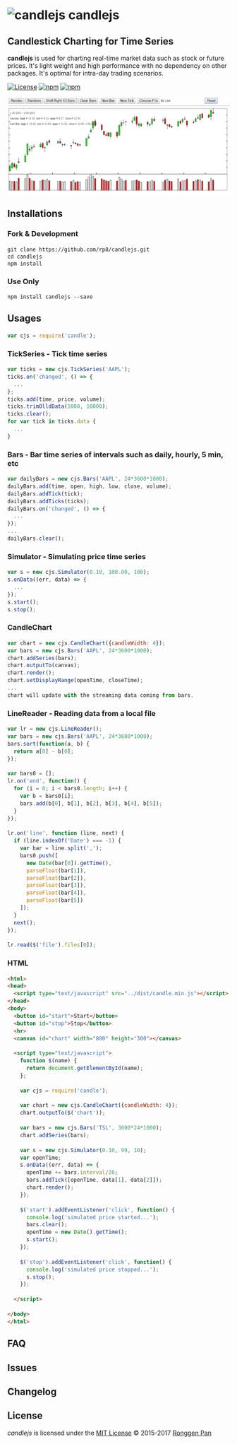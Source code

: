 # ![candlejs](./icon.ico) candlejs  

## Candlestick Charting for Time Series  
**candlejs** is used for charting real-time market data such as stock or future prices. It's light weight and high performance with no dependency on other packages. It's optimal for intra-day trading scenarios.

[![License](https://img.shields.io/github/license/rp8/candlejs.svg)](./LICENSE.txt)
[![npm](https://img.shields.io/npm/v/candlejs.svg)](https://www.npmjs/package/candlejs)
[![npm](https://img.shields.io/npm/dt/candlejs.svg)](https://www.npmjs.com/package/candlejs)

![Example](candle.png)

## Installations
### Fork & Development
```
git clone https://github.com/rp8/candlejs.git
cd candlejs
npm install
```
### Use Only
```
npm install candlejs --save
```

## Usages
```js
var cjs = require('candle');
```
### TickSeries - Tick time series
```js
var ticks = new cjs.TickSeries('AAPL');
ticks.on('changed', () => {
  ...
};
ticks.add(time, price, volume);
ticks.trimOlldData(1000, 10000);
ticks.clear();
for var tick in ticks.data {
  ...
}
```
### Bars - Bar time series of intervals such as daily, hourly, 5 min, etc
```js
var dailyBars = new cjs.Bars('AAPL', 24*3600*1000);
dailyBars.add(time, open, high, low, close, volume);
dailyBars.addTick(tick);
dailyBars.addTicks(ticks);
dailyBars.on('changed', () => {
  ...
});
...
dailyBars.clear();
```
### Simulator - Simulating price time series
```js
var s = new cjs.Simulator(0.10, 100.00, 100);
s.onData((err, data) => {
  ...
});
s.start();
s.stop();
```
### CandleChart
```js
var chart = new cjs.CandleChart({candleWidth: 4});
var bars = new cjs.Bars('AAPL', 24*3600*1000);
chart.addSeries(bars);
chart.outputTo(canvas);
chart.render();
chart.setDisplayRange(openTime, closeTime);
...
chart will update with the streaming data coming from bars.
```
### LineReader - Reading data from a local file
```js
var lr = new cjs.LineReader();
var bars = new cjs.Bars('AAPL', 24*3600*1000);
bars.sort(function(a, b) {
  return a[0] - b[0];
});

var bars0 = [];
lr.on('end', function() {
  for (i = 0; i < bars0.length; i++) {
    var b = bars0[i];
    bars.add(b[0], b[1], b[2], b[3], b[4], b[5]);
  }
});

lr.on('line', function (line, next) {
  if (line.indexOf('Date') === -1) {
    var bar = line.split(',');
    bars0.push([
      new Date(bar[0]).getTime(),
      parseFloat(bar[1]), 
      parseFloat(bar[2]), 
      parseFloat(bar[3]), 
      parseFloat(bar[4]), 
      parseFloat(bar[5])
    ]);
  } 
  next();
});

lr.read($('file').files[0]);
```
### HTML
```html
<html>
<head>
  <script type="text/javascript" src="../dist/candle.min.js"></script>
</head>
<body>
  <button id="start">Start</button>
  <button id="stop">Stop</button>
  <hr>
  <canvas id="chart" width="800" height="300"></canvas>

  <script type="text/javascript">
    function $(name) {
      return document.getElementById(name);
    };

    var cjs = require('candle');

    var chart = new cjs.CandleChart({candleWidth: 4});
    chart.outputTo($('chart'));

    var bars = new cjs.Bars('TSL', 3600*24*1000);
    chart.addSeries(bars);

    var s = new cjs.Simulator(0.10, 99, 10);
    var openTime;
    s.onData((err, data) => {
      openTime += bars.interval/20;
      bars.addTick([openTime, data[1], data[2]]);
      chart.render();
    });

    $('start').addEventListener('click', function() {
      console.log('simulated price started...');
      bars.clear();
      openTime = new Date().getTime();
      s.start();
    });

    $('stop').addEventListener('click', function() {
      console.log('simulated price stopped...');
      s.stop();
    });

  </script>

</body>
</html>
```

## FAQ

## Issues

## Changelog

## License
*candlejs* is licensed under the [MIT License](https://opensource.org/licenses/MIT)
© 2015-2017 [Ronggen Pan](https://github.com/rp8)